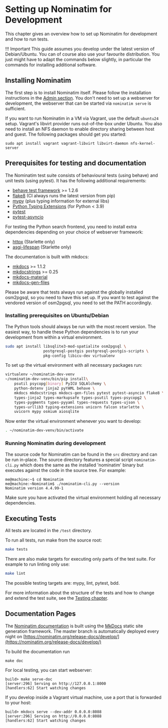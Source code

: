 # Setting up Nominatim for Development

This chapter gives an overview how to set up Nominatim for development
and how to run tests.

!!! Important
    This guide assumes you develop under the latest version of Debian/Ubuntu.
    You can of course also use your favourite distribution. You just might have
    to adapt the commands below slightly, in particular the commands for
    installing additional software.

## Installing Nominatim

The first step is to install Nominatim itself. Please follow the installation
instructions in the [Admin section](../admin/Installation.md). You don't need
to set up a webserver for development, the webserver that can be started
via `nominatim serve` is sufficient.

If you want to run Nominatim in a VM via Vagrant, use the default `ubuntu24` setup.
Vagrant's libvirt provider runs out-of-the-box under Ubuntu. You also need to
install an NFS daemon to enable directory sharing between host and guest. The
following packages should get you started:

    sudo apt install vagrant vagrant-libvirt libvirt-daemon nfs-kernel-server

## Prerequisites for testing and documentation

The Nominatim test suite consists of behavioural tests (using behave) and
unit tests (using pytest). It has the following additional requirements:

* [behave test framework](https://behave.readthedocs.io) >= 1.2.6
* [flake8](https://flake8.pycqa.org/en/stable/) (CI always runs the latest version from pip)
* [mypy](http://mypy-lang.org/) (plus typing information for external libs)
* [Python Typing Extensions](https://github.com/python/typing_extensions) (for Python < 3.9)
* [pytest](https://pytest.org)
* [pytest-asyncio](https://pytest-asyncio.readthedocs.io)

For testing the Python search frontend, you need to install extra dependencies
depending on your choice of webserver framework:

* [httpx](https://www.python-httpx.org/) (Starlette only)
* [asgi-lifespan](https://github.com/florimondmanca/asgi-lifespan) (Starlette only)

The documentation is built with mkdocs:

* [mkdocs](https://www.mkdocs.org/) >= 1.1.2
* [mkdocstrings](https://mkdocstrings.github.io/) >= 0.25
* [mkdocs-material](https://squidfunk.github.io/mkdocs-material/)
* [mkdocs-gen-files](https://oprypin.github.io/mkdocs-gen-files/)

Please be aware that tests always run against the globally installed
osm2pgsql, so you need to have this set up. If you want to test against
the vendored version of osm2pgsql, you need to set the PATH accordingly.

### Installing prerequisites on Ubuntu/Debian

The Python tools should always be run with the most recent version.
The easiest way, to handle these Python dependencies is to run your
development from within a virtual environment.

```sh
sudo apt install libsqlite3-mod-spatialite osm2pgsql \
                 postgresql-postgis postgresql-postgis-scripts \
                 pkg-config libicu-dev virtualenv
```

To set up the virtual environment with all necessary packages run:

```sh
virtualenv ~/nominatim-dev-venv
~/nominatim-dev-venv/bin/pip install\
    psutil psycopg[binary] PyICU SQLAlchemy \
    python-dotenv jinja2 pyYAML behave \
    mkdocs mkdocstrings mkdocs-gen-files pytest pytest-asyncio flake8 \
    types-jinja2 types-markupsafe types-psutil types-psycopg2 \
    types-pygments types-pyyaml types-requests types-ujson \
    types-urllib3 typing-extensions unicorn falcon starlette \
    uvicorn mypy osmium aiosqlite
```

Now enter the virtual environment whenever you want to develop:

```sh
. ~/nominatim-dev-venv/bin/activate
```

### Running Nominatim during development

The source code for Nominatim can be found in the `src` directory and can
be run in-place. The source directory features a special script
`nominatim-cli.py` which does the same as the installed 'nominatim' binary
but executes against the code in the source tree. For example:

```
me@machine:~$ cd Nominatim
me@machine:~Nominatim$ ./nominatim-cli.py --version
Nominatim version 4.4.99-1
```

Make sure you have activated the virtual environment holding all
necessary dependencies.

## Executing Tests

All tests are located in the `/test` directory.

To run all tests, run make from the source root:

```sh
make tests
```

There are also make targets for executing only parts of the test suite.
For example to run linting only use:

```sh
make lint
```

The possible testing targets are: mypy, lint, pytest, bdd.

For more information about the structure of the tests and how to change and
extend the test suite, see the [Testing chapter](Testing.md).

## Documentation Pages

The [Nominatim documentation](https://nominatim.org/release-docs/develop/) is
built using the [MkDocs](https://www.mkdocs.org/) static site generation
framework. The master branch is automatically deployed every night on
[https://nominatim.org/release-docs/develop/](https://nominatim.org/release-docs/develop/)

To build the documentation run

```
make doc
```


For local testing, you can start webserver:

```
build> make serve-doc
[server:296] Serving on http://127.0.0.1:8000
[handlers:62] Start watching changes
```

If you develop inside a Vagrant virtual machine, use a port that is forwarded
to your host:

```
build> mkdocs serve --dev-addr 0.0.0.0:8088
[server:296] Serving on http://0.0.0.0:8088
[handlers:62] Start watching changes
```
